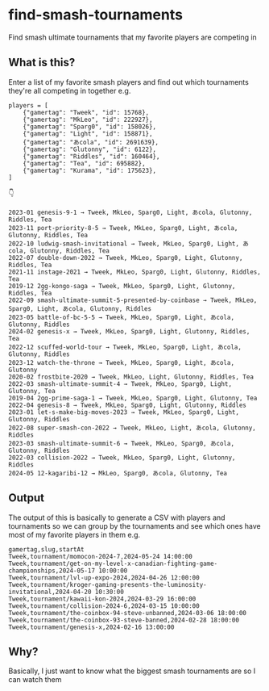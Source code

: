 # find-smash-tournaments

Find smash ultimate tournaments that my favorite players are competing in

## What is this?

Enter a list of my favorite smash players and find out which tournaments they're all competing in together e.g.

```
players = [
    {"gamertag": "Tweek", "id": 15768},
    {"gamertag": "MkLeo", "id": 222927},
    {"gamertag": "Sparg0", "id": 158026},
    {"gamertag": "Light", "id": 158871},
    {"gamertag": "あcola", "id": 2691639},
    {"gamertag": "Glutonny", "id": 6122},
    {"gamertag": "Riddles", "id": 160464},
    {"gamertag": "Tea", "id": 695882},
    {"gamertag": "Kurama", "id": 175623},
]
```

👇

```
2023-01 genesis-9-1 → Tweek, MkLeo, Sparg0, Light, あcola, Glutonny, Riddles, Tea
2023-11 port-priority-8-5 → Tweek, MkLeo, Sparg0, Light, あcola, Glutonny, Riddles, Tea
2022-10 ludwig-smash-invitational → Tweek, MkLeo, Sparg0, Light, あcola, Glutonny, Riddles, Tea
2022-07 double-down-2022 → Tweek, MkLeo, Sparg0, Light, Glutonny, Riddles, Tea
2021-11 instage-2021 → Tweek, MkLeo, Sparg0, Light, Glutonny, Riddles, Tea
2019-12 2gg-kongo-saga → Tweek, MkLeo, Sparg0, Light, Glutonny, Riddles, Tea
2022-09 smash-ultimate-summit-5-presented-by-coinbase → Tweek, MkLeo, Sparg0, Light, あcola, Glutonny, Riddles
2023-05 battle-of-bc-5-5 → Tweek, MkLeo, Sparg0, Light, あcola, Glutonny, Riddles
2024-02 genesis-x → Tweek, MkLeo, Sparg0, Light, Glutonny, Riddles, Tea
2022-12 scuffed-world-tour → Tweek, MkLeo, Sparg0, Light, あcola, Glutonny, Riddles
2023-12 watch-the-throne → Tweek, MkLeo, Sparg0, Light, あcola, Glutonny
2020-02 frostbite-2020 → Tweek, MkLeo, Light, Glutonny, Riddles, Tea
2022-03 smash-ultimate-summit-4 → Tweek, MkLeo, Sparg0, Light, Glutonny, Tea
2019-04 2gg-prime-saga-1 → Tweek, MkLeo, Sparg0, Light, Glutonny, Tea
2022-04 genesis-8 → Tweek, MkLeo, Sparg0, Light, Glutonny, Riddles
2023-01 let-s-make-big-moves-2023 → Tweek, MkLeo, Sparg0, Light, Glutonny, Riddles
2022-08 super-smash-con-2022 → Tweek, MkLeo, Light, あcola, Glutonny, Riddles
2023-03 smash-ultimate-summit-6 → Tweek, MkLeo, Sparg0, あcola, Glutonny, Riddles
2022-03 collision-2022 → Tweek, MkLeo, Sparg0, Light, Glutonny, Riddles
2024-05 12-kagaribi-12 → MkLeo, Sparg0, あcola, Glutonny, Tea
```

## Output

The output of this is basically to generate a CSV with players and tournaments so we can group by the tournaments and see which ones have most of my favorite players in them e.g. 

```
gamertag,slug,startAt
Tweek,tournament/momocon-2024-7,2024-05-24 14:00:00
Tweek,tournament/get-on-my-level-x-canadian-fighting-game-championships,2024-05-17 10:00:00
Tweek,tournament/lvl-up-expo-2024,2024-04-26 12:00:00
Tweek,tournament/kroger-gaming-presents-the-luminosity-invitational,2024-04-20 10:30:00
Tweek,tournament/kawaii-kon-2024,2024-03-29 16:00:00
Tweek,tournament/collision-2024-6,2024-03-15 10:00:00
Tweek,tournament/the-coinbox-94-steve-unbanned,2024-03-06 18:00:00
Tweek,tournament/the-coinbox-93-steve-banned,2024-02-28 18:00:00
Tweek,tournament/genesis-x,2024-02-16 13:00:00
```

## Why?

Basically, I just want to know what the biggest smash tournaments are so I can watch them
